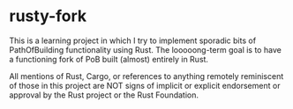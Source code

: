 # rusty-fork

This is a learning project in which I try to implement sporadic bits of PathOfBuilding functionality using Rust.
The looooong-term goal is to have a functioning fork of PoB built (almost) entirely in Rust.

All mentions of Rust, Cargo, or references to anything remotely reminiscent of those in this project are NOT signs of implicit or explicit endorsement or approval by the Rust project or the Rust Foundation.
